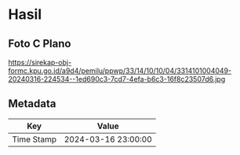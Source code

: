 # Hasil

## Foto C Plano

https://sirekap-obj-formc.kpu.go.id/a9d4/pemilu/ppwp/33/14/10/10/04/3314101004049-20240316-224534--1ed690c3-7cd7-4efa-b6c3-16f8c23507d6.jpg


## Metadata

| Key        | Value               |
| ---------- | ------------------- |
| Time Stamp | 2024-03-16 23:00:00 |



